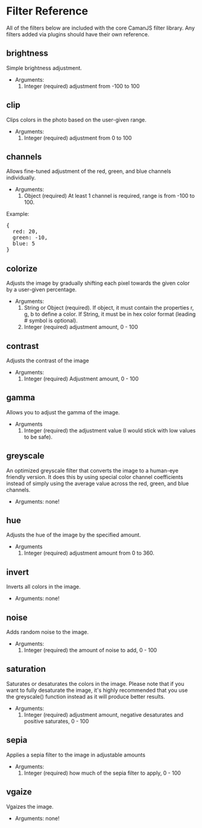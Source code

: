 <h1>Filter Reference</h1>

All of the filters below are included with the core CamanJS filter library.  Any filters added via plugins should have their own reference.

<h2>brightness</h2>
Simple brightness adjustment.

* Arguments:
  1. Integer (required) adjustment from -100 to 100
  
<h2>clip</h2>
Clips colors in the photo based on the user-given range.

* Arguments:
  1. Integer (required) adjustment from 0 to 100
  
<h2>channels</h2>
Allows fine-tuned adjustment of the red, green, and blue channels individually.

* Arguments:
  1. Object (required) At least 1 channel is required, range is from -100 to 100.

Example:  
<pre>
{
  red: 20,
  green: -10,
  blue: 5
}
</pre>

<h2>colorize</h2>
Adjusts the image by gradually shifting each pixel towards the given color by a user-given percentage.

* Arguments:
  1. String or Object (required). If object, it must contain the properties r, g, b to define a color. If String, it must be in hex color format (leading # symbol is optional).
  2. Integer (required) adjustment amount, 0 - 100
  
<h2>contrast</h2>
Adjusts the contrast of the image

* Arguments:
  1. Integer (required) Adjustment amount, 0 - 100
  
<h2>gamma</h2>
Allows you to adjust the gamma of the image.

* Arguments
  1. Integer (required) the adjustment value (I would stick with low values to be safe).
  
<h2>greyscale</h2>
An optimized greyscale filter that converts the image to a human-eye friendly version. It does this by using special color channel coefficients instead of simply using the average value across the red, green, and blue channels.

* Arguments: none!

<h2>hue</h2>
Adjusts the hue of the image by the specified amount.

* Arguments
  1. Integer (required) adjustment amount from 0 to 360.
  
<h2>invert</h2>
Inverts all colors in the image.

* Arguments: none!

<h2>noise</h2>
Adds random noise to the image.

* Arguments:
  1. Integer (required) the amount of noise to add, 0 - 100
  
<h2>saturation</h2>
Saturates or desaturates the colors in the image. Please note that if you want to fully desaturate the image, it's highly recommended that you use the greyscale() function instead as it will produce better results.

* Arguments:
  1. Integer (required) adjustment amount, negative desaturates and positive saturates, 0 - 100
  
<h2>sepia</h2>
Applies a sepia filter to the image in adjustable amounts

* Arguments:
  1. Integer (required) how much of the sepia filter to apply, 0 - 100

<h2>vgaize</h2>
Vgaizes the image.

* Arguments: none!
